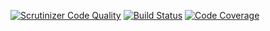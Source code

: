 [![Scrutinizer Code Quality](https://scrutinizer-ci.com/g/grupocoqueiro/console/badges/quality-score.png?b=master)](https://scrutinizer-ci.com/g/grupocoqueiro/console/?branch=master)
[![Build Status](https://scrutinizer-ci.com/g/grupocoqueiro/console/badges/build.png?b=master)](https://scrutinizer-ci.com/g/grupocoqueiro/console/build-status/master)
[![Code Coverage](https://scrutinizer-ci.com/g/grupocoqueiro/console/badges/coverage.png?b=master)](https://scrutinizer-ci.com/g/grupocoqueiro/console/?branch=master)